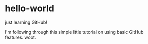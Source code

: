 # hello-world
just learning GitHub!

I'm following through this simple little tutorial on using basic GitHub features. woot.
